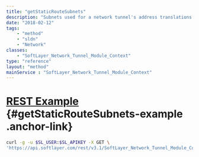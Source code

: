 ```yaml
---
title: "getStaticRouteSubnets"
description: "Subnets used for a network tunnel's address translations."
date: "2018-02-12"
tags:
    - "method"
    - "sldn"
    - "Network"
classes:
    - "SoftLayer_Network_Tunnel_Module_Context"
type: "reference"
layout: "method"
mainService : "SoftLayer_Network_Tunnel_Module_Context"
---
```


# [REST Example](#getStaticRouteSubnets-example) <a href="/article/rest/"><i class="fas fa-question"></i></a> {#getStaticRouteSubnets-example .anchor-link} 
```bash
curl -g -u $SL_USER:$SL_APIKEY -X GET \
'https://api.softlayer.com/rest/v3.1/SoftLayer_Network_Tunnel_Module_Context/{SoftLayer_Network_Tunnel_Module_ContextID}/getStaticRouteSubnets'
```
